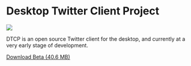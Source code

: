 # Desktop Twitter Client Project

![](http://p.ikemi.org/556ae790b96c2.jpg)

DTCP is an open source Twitter client for the desktop, and currently at a very early stage of development.

[Download Beta (40.6 MB)](https://github.com/alchen/DTCP/releases/download/v0.1.0/DTCP.zip)
